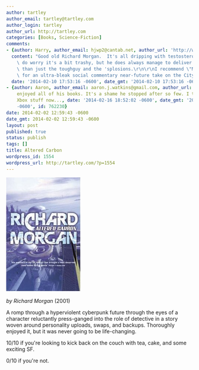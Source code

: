 ```yaml
---
author: tartley
author_email: tartley@tartley.com
author_login: tartley
author_url: http://tartley.com
categories: [Books, Science-Fiction]
comments:
- {author: Harry, author_email: hjwp2@cantab.net, author_url: 'http://www.obeythetestinggoat.com',
  content: "Good old Richard Morgan.  It's all dripping with testosterone, so you\
    \ do worry it's a bit trashy, but he does always manage to deliver slightly more\
    \ than just the toughguy and the 'splosions.\r\n\r\nI recommend \"Market Forces\"\
    \ for an ultra-bleak social commentary near-future take on the City of London...",
  date: '2014-02-10 17:53:16 -0600', date_gmt: '2014-02-10 17:53:16 -0600', id: 749773}
- {author: Aaron, author_email: aaron.j.watkins@gmail.com, author_url: '', content: I
    enjoyed all of his books. It's a shame he stopped after so few. I think he's doing
    Xbox stuff now..., date: '2014-02-16 18:52:02 -0600', date_gmt: '2014-02-16 18:52:02
    -0600', id: 762230}
date: 2014-02-02 12:59:43 -0600
date_gmt: 2014-02-02 12:59:43 -0600
layout: post
published: true
status: publish
tags: []
title: Altered Carbon
wordpress_id: 1554
wordpress_url: http://tartley.com/?p=1554
---
```


![richard-morgan-altered-carbon](/assets/2014/02/richard-morgan-altered-carbon.jpg)

*by Richard Morgan* (2001)

A romp through a hyperviolent cyberpunk future through the eyes of a
character reluctantly press-ganged into the role of detective in a story
woven around personality uploads, swaps, and backups. Thoroughly enjoyed
it, but it was never going to be life-changing.

10/10 if you're looking to kick back on the couch with tea, cake, and
some exciting SF.

0/10 if you're not.
